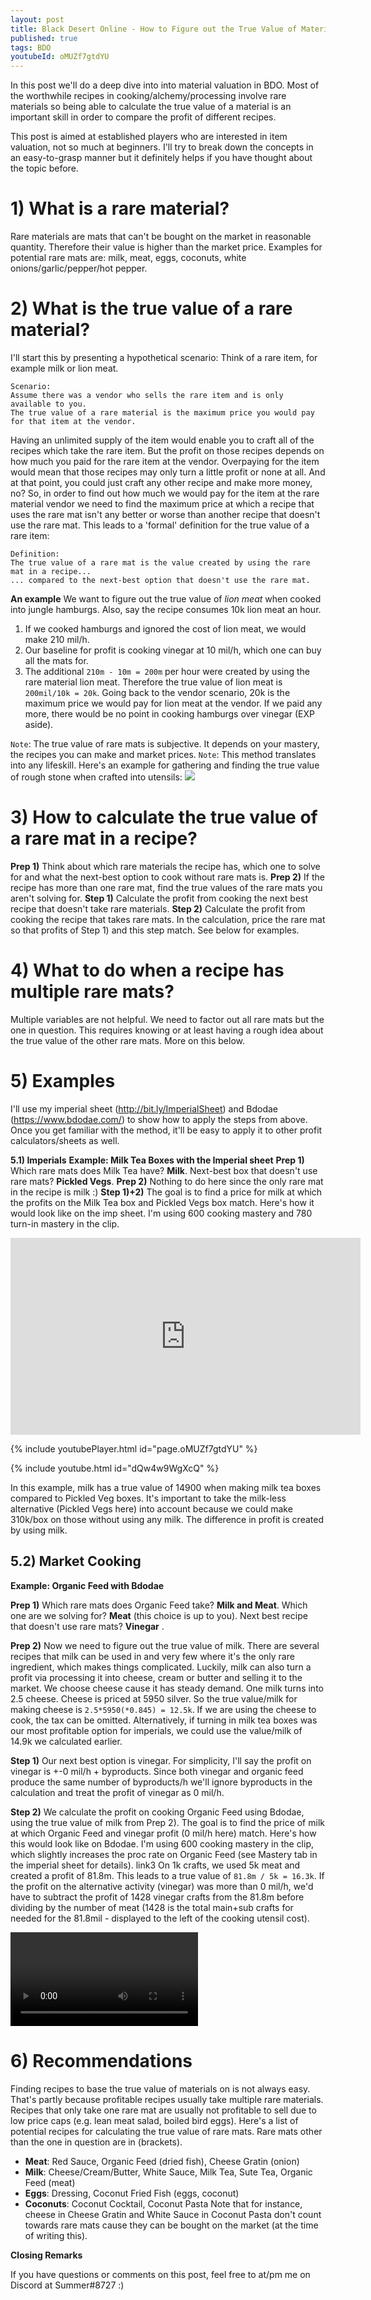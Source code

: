 ```yaml
---
layout: post
title: Black Desert Online - How to Figure out the True Value of Materials
published: true
tags: BDO
youtubeId: oMUZf7gtdYU
---
```


In this post we'll do a deep dive into into material valuation in BDO. Most of the worthwhile recipes in cooking/alchemy/processing involve rare materials so being able to calculate the true value of a material is an important skill in order to compare the profit of different recipes.

This post is aimed at established players who are interested in item valuation, not so much at beginners. I'll try to break down the concepts in an easy-to-grasp manner but it definitely helps if you have thought about the topic before.

# 1) What is a rare material? 

Rare materials are mats that can't be bought on the market in reasonable quantity. Therefore their value is higher than the market price. 
Examples for potential rare mats are: milk, meat, eggs, coconuts, white onions/garlic/pepper/hot pepper.

# 2) What is the true value of a rare material? 

I'll start this by presenting a hypothetical scenario:
Think of a rare item, for example milk or lion meat.
```
Scenario:
Assume there was a vendor who sells the rare item and is only available to you.
The true value of a rare material is the maximum price you would pay for that item at the vendor.
```
Having an unlimited supply of the item would enable you to craft all of the recipes which take the rare item. But the profit on those recipes depends on how much you paid for the rare item at the vendor. Overpaying for the item would mean that those recipes may only turn a little profit or none at all. And at that point, you could just craft any other recipe and make more money, no? 
So, in order to find out how much we would pay for the item at the rare material vendor we need to find the maximum price at which a recipe that uses the rare mat isn't any better or worse than another recipe that doesn't use the rare mat.
This leads to a 'formal' definition for the true value of a rare item:
```
Definition:
The true value of a rare mat is the value created by using the rare mat in a recipe...
... compared to the next-best option that doesn't use the rare mat.
```
**An example**
We want to figure out the true value of *lion meat* when cooked into jungle hamburgs. Also, say the recipe consumes 10k lion meat an hour. 
1) If we cooked hamburgs and ignored the cost of lion meat, we would make 210 mil/h.
2) Our baseline for profit is cooking vinegar at 10 mil/h, which one can buy all the mats for.
3) The additional `210m - 10m = 200m` per hour were created by using the rare material lion meat. Therefore the true value of lion meat is `200mil/10k = 20k`.
Going back to the vendor scenario, 20k is the maximum price we would pay for lion meat at the vendor. If we paid any more, there would be no point in cooking hamburgs over vinegar (EXP aside).

`Note`: The true value of rare mats is subjective. It depends on your mastery, the recipes you can make and market prices.
`Note`: This method translates into any lifeskill. Here's an example for gathering and finding the true value of rough stone when crafted into utensils:
<img  src="/files//bdo_truevalue/utensils.png">


# 3) How to calculate the true value of a rare mat in a recipe?

__Prep 1)__ Think about which rare materials the recipe has, which one to solve for and what the next-best option to cook without rare mats is.
__Prep 2)__ If the recipe has more than one rare mat, find the true values of the rare mats you aren't solving for.
__Step 1)__ Calculate the profit from cooking the next best recipe that doesn't take rare materials.
__Step 2)__ Calculate the profit from cooking the recipe that takes rare mats. In the calculation, price the rare mat so that profits of Step 1) and this step match. 
See below for examples.

# 4) What to do when a recipe has multiple rare mats?

Multiple variables are not helpful. We need to factor out all rare mats but the one in question. This requires knowing or at least having a rough idea about the true value of the other rare mats. More on this below.

# 5) Examples

I'll use my imperial sheet (http://bit.ly/ImperialSheet) and Bdodae (https://www.bdodae.com/) to show how to apply the steps from above. 
Once you get familiar with the method, it'll be easy to apply it to other profit calculators/sheets as well.

**5.1) Imperials**
**Example: Milk Tea Boxes with the Imperial sheet**
__Prep 1)__ Which rare mats does Milk Tea have? __Milk__. Next-best box that doesn't use rare mats? __Pickled Vegs__.
__Prep 2)__ Nothing to do here since the only rare mat in the recipe is milk \:)
__Step 1)+2)__ The goal is to find a price for milk at which the profits on the Milk Tea box and Pickled Vegs box match.
Here's how it would look like on the imp sheet. I'm using 600 cooking mastery and 780 turn-in mastery in the clip.

<iframe width="560" height="315" src="https://www.youtube.com/embed/oMUZf7gtdYU" frameborder="0" allow="autoplay; encrypted-media" allowfullscreen></iframe>

{% include youtubePlayer.html id="page.oMUZf7gtdYU" %}

{% include youtube.html id="dQw4w9WgXcQ" %}

In this example, milk has a true value of 14900 when making milk tea boxes compared to Pickled Veg boxes.
It's important to take the milk-less alternative (Pickled Vegs here) into account because we could make 310k/box on those without using any milk. The difference in profit is created by using milk.

## 5.2) Market Cooking

**Example: Organic Feed with Bdodae**

__Prep 1)__ Which rare mats does Organic Feed take? __Milk and Meat__. Which one are we solving for? __Meat__ (this choice is up to you). Next best recipe that doesn't use rare mats? __Vinegar__ .

__Prep 2)__ Now we need to figure out the true value of milk. There are several recipes that milk can be used in and very few where it's the only rare ingredient, which makes things complicated. Luckily, milk can also turn a profit via processing it into cheese, cream or butter and selling it to the market. We choose cheese cause it has steady demand.
One milk turns into 2.5 cheese. Cheese is priced at 5950 silver. So the true value/milk for making cheese is `2.5*5950(*0.845) = 12.5k`. If we are using the cheese to cook, the tax can be omitted.
Alternatively, if turning in milk tea boxes was our most profitable option for imperials, we could use the value/milk of 14.9k we calculated earlier.

__Step 1)__ Our next best option is vinegar. For simplicity, I'll say the profit on vinegar is +-0 mil/h + byproducts. Since both vinegar and organic feed produce the same number of byproducts/h we'll ignore byproducts in the calculation and treat the profit of vinegar as 0 mil/h.

__Step 2)__ We calculate the profit on cooking Organic Feed using Bdodae, using the true value of milk from Prep 2).
The goal is to find the price of milk at which Organic Feed and vinegar profit (0 mil/h here) match.
Here's how this would look like on Bdodae. I'm using 600 cooking mastery in the clip, which slightly increases the proc rate on Organic Feed (see Mastery tab in the imperial sheet for details).
link3
On 1k crafts, we used 5k meat and created a profit of 81.8m. This leads to a true value of `81.8m / 5k = 16.3k`.
If the profit on the alternative activity (vinegar) was more than 0 mil/h, we'd have to subtract the profit of 1428 vinegar crafts from the 81.8m before dividing by the number of meat (1428 is the total main+sub crafts for needed for the 81.8mil - displayed to the left of the cooking utensil cost).

<video>
  <source type="video/mp4" src="/files/bdo_truevalue/raremats_dae_2.mp4">
</video>

# 6) Recommendations
Finding recipes to base the true value of materials on is not always easy. That's partly because profitable recipes usually take multiple rare materials. Recipes that only take one rare mat are usually not profitable to sell due to low price caps (e.g. lean meat salad, boiled bird eggs).
Here's a list of potential recipes for calculating the true value of rare mats. Rare mats other than the one in question are in (brackets).
- __Meat__: Red Sauce, Organic Feed (dried fish), Cheese Gratin (onion)
- __Milk__: Cheese/Cream/Butter, White Sauce, Milk Tea, Sute Tea, Organic Feed (meat)
- __Eggs__: Dressing, Coconut Fried Fish (eggs, coconut)
- __Coconuts__: Coconut Cocktail, Coconut Pasta
Note that for instance, cheese in Cheese Gratin and White Sauce in Coconut Pasta don't count towards rare mats cause they can be bought on the market (at the time of writing this).


**Closing Remarks**

If you have questions or comments on this post, feel free to at/pm me on Discord at Summer#8727 :)
